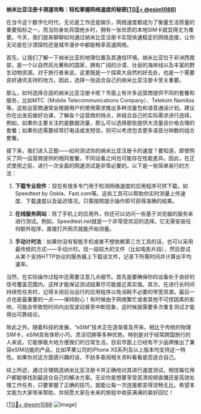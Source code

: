 **纳米比亚注册卡测速攻略：轻松掌握网络速度的秘密[[TG💪+ @esim1088](https://t.me/s/esim1088)]**

在当今这个数字化时代，无论是工作还是娱乐，网络速度都成为了衡量生活质量的重要指标之一。而当你身处异国他乡时，拥有一张优质的本地SIM卡就显得尤为重要。今天，我们就来聊聊如何通过纳米比亚注册卡实现快速稳定的网络连接，让你无论是在沙漠探险还是城市漫步中都能畅享高速网络。

首先，让我们了解一下纳米比亚的地理位置及其通信环境。纳米比亚位于非洲西南部，是一个以自然风光著称的国家，拥有广阔的沙漠、壮丽的海岸线以及丰富的野生动物资源。对于旅行者来说，这里既是一个探索大自然的好去处，也是一个需要良好通讯支持的地方。因此，选择一张适合自己的纳米比亚注册卡至关重要。

那么，如何选择合适的纳米比亚注册卡呢？市面上有许多运营商提供不同的套餐和服务，比如MTC（Mobile Telecommunications Company）、Telekom Namibia等。这些运营商通常会根据用户的使用需求推出多种流量包和语音通话计划。建议你在出发前做好功课，了解各个运营商的特点，并结合自己的实际需求进行选择。例如，如果你主要关注的是数据流量，那么可以选择那些提供大流量且价格合理的套餐；如果你还需要经常打电话或发短信，则可以考虑包含更多语音分钟数的组合套餐。

接下来，我们进入正题——如何测试你的纳米比亚注册卡的速度？要知道，即使购买了同一运营商提供的相同套餐，不同设备之间也可能存在性能差异。因此，在正式使用之前，进行一次全面的网速测试是非常必要的。以下是一些简单易行的方法：

1. **下载专业软件**：现在有很多专门用于检测网络速度的应用程序可供下载，如Speedtest by Ookla、Fast.com等。这些工具可以帮助你实时测量上传速度、下载速度以及延迟情况。只需按照提示操作即可获得准确的结果。
   
2. **在线服务网站**：除了手机上的应用外，你还可以访问一些基于浏览器的服务来进行测试。例如，Speedtest.net就是一个非常受欢迎的选择。它无需安装任何额外程序，直接打开网页就能开始测量。

3. **手动计时法**：如果你没有智能手机或者不想依赖第三方工具的话，也可以采用最传统的方式——手动计时。找一段较大的文件（比如电影片段），然后尝试从某个支持HTTP协议的服务器上下载该文件，记录下所需时间并计算出平均速率。

当然，在实际操作过程中还需要注意几点细节。首先是要确保你的设备处于良好的信号覆盖范围内，这样才能保证测试结果尽可能接近真实值。其次，在进行长时间持续性任务时，记得关闭后台运行的应用程序以免消耗不必要的带宽资源。最后一点也是最重要的一点——保持耐心！有时候由于网络繁忙或者其他不可控因素的影响，可能会导致短时间内出现波动甚至中断现象，这时候就需要多次重复测试才能得出可靠结论。

除此之外，随着科技的发展，“eSIM”技术正在逐渐普及开来。相比于传统的物理SIM卡，eSIM具有体积小巧、灵活切换等多种优势。特别是对于经常跨国旅行的人来说，它能够极大地方便我们的日常生活。目前市面上已经有不少品牌推出了兼容eSIM功能的产品，比如苹果公司的iPhone XS系列及以上版本均支持这一特性。如果你对这方面感兴趣的话，不妨多查阅相关资料看看是否适合自己。

综上所述，通过合理挑选纳米比亚注册卡并正确地对其进行速度测试，相信每位用户都能够找到最适合自己的解决方案。无论你是想要享受高清视频直播还是高效处理工作任务，只要掌握了正确的技巧，就能让每一次连接都变得流畅无比。希望本文能为大家带来帮助，并祝愿大家在未来的旅程中收获满满的美好回忆！

[[TG💪+ @esim1088](https://t.me/s/esim1088) ![Image](https://i.postimg.cc/4NQfJmqS/Snipaste-2025-05-13-00-14-12.png)]